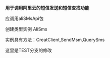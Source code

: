 **用于调用阿里云的短信发送和短信查找功能**

应调用aliSMsApi包

创建类型实例 AliSms

实例具有方法：CreatClient,SendMsm,QuerySms

这里是TEST分支的修改